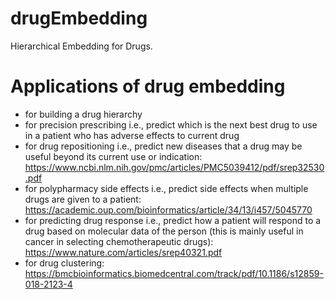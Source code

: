 # drugEmbedding
Hierarchical Embedding for Drugs.

# Applications of drug embedding
* for building a drug hierarchy
* for precision prescribing i.e., predict which is the next best drug to use in a patient who has adverse effects to current drug
* for drug repositioning i.e., predict new diseases that a drug may be useful beyond its current use or indication: https://www.ncbi.nlm.nih.gov/pmc/articles/PMC5039412/pdf/srep32530.pdf
* for polypharmacy side effects i.e., predict side effects when multiple drugs are given to a patient: https://academic.oup.com/bioinformatics/article/34/13/i457/5045770
* for predicting drug response i.e., predict how a patient will respond to a drug based on molecular data of the person (this is mainly useful in cancer in selecting chemotherapeutic drugs): https://www.nature.com/articles/srep40321.pdf
* for drug clustering: https://bmcbioinformatics.biomedcentral.com/track/pdf/10.1186/s12859-018-2123-4
